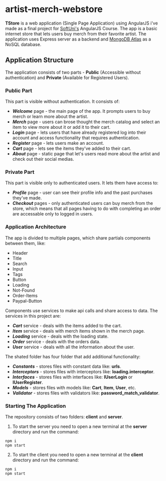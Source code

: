 # artist-merch-webstore

**TStore** is a web application (Single Page Application) using AngularJS i've made as a final project for [SoftUni's](https://softuni.bg/) AngularJS Course. The app is a basic internet store that lets users buy merch from their favorite artist. The application uses Express server as a backend and [MongoDB Atlas](https://www.mongodb.com/atlas/database) as a NoSQL database.

## Application Structure
The application consists of two parts - **Public** (Accessible without authentication) and **Private** (Available for Registered Users).

 ### Public Part

 This part is visible without authentication. It consists of: 
 - ***Welcome*** page - the main page of the app. It  prompts users to buy merch or learn more about the artist.
 - ***Merch*** page - users can brose thought the merch catalog and select an item to view more about it or add it to their cart.
 - ***Login*** page - lets users that have already registered log into their account and access functionality that requires authentication.
 - ***Register*** page - lets users make an account.
 - ***Cart*** page - lets see the items they've added to their cart.
 - ***About*** page - static page that let's users read more about the artist and check out their social medias.

 ### Private Part
 This part is visible only to authenticated users. It lets them have access to:
 - ***Profile*** page - user can see their profile info and the past purchases they've made.
 - ***Checkout*** pages - only authenticated users can buy merch from the store, which means that all pages having to do with completing an order are accessable only to logged in users.

 ### Application Architecture
The app is divided to multiple pages, which share partials components between them, like:
- Header
- Title
- Search
- Input
- Tags
- Button
- Loading
- Not-Found
- Order-Items
- Paypal-Button

Components use services to make api calls and share access to data. The services in this project are:
 - ***Cart*** service - deals with the items added to the cart.
 - ***Item*** service - deals with merch items shown in the merch page.
 - ***Loading*** service - deals with the loading state.
 - ***Order*** service - deals with the orders data.
 - ***User*** service - deals with all the information about the user.

 The shated folder has four folder that add additional functionality:
 - ***Constants*** - stores files with constant data like: **urls**.
 - ***Interceptors*** - stores files with interceptors like: **loading.interceptor**.
 - ***Interfaces*** - stores files with interfaces like: **IUserLogin** or **IUserRegister**.
 - ***Models*** - stores files with models like: **Cart**, **Item**, **User**, etc.
 - ***Validator*** - stores files with validators like: **password_match_validator**.

 ### Starting The Application
 The repository consists of two folders: **client** and **server**.

1. To start the server you need to open a new terminal at the **server** directory and run the command:

```console
npm i
npm start
```

2. To start the client you need to open a new terminal at the **client** directory and run the command:

```console
npm i
npm start
```